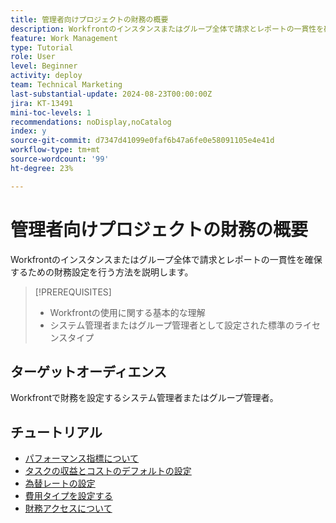 ```yaml
---
title: 管理者向けプロジェクトの財務の概要
description: Workfrontのインスタンスまたはグループ全体で請求とレポートの一貫性を確保するための財務設定を行う方法を説明します。
feature: Work Management
type: Tutorial
role: User
level: Beginner
activity: deploy
team: Technical Marketing
last-substantial-update: 2024-08-23T00:00:00Z
jira: KT-13491
mini-toc-levels: 1
recommendations: noDisplay,noCatalog
index: y
source-git-commit: d7347d41099e0faf6b47a6fe0e58091105e4e41d
workflow-type: tm+mt
source-wordcount: '99'
ht-degree: 23%

---
```



# 管理者向けプロジェクトの財務の概要

Workfrontのインスタンスまたはグループ全体で請求とレポートの一貫性を確保するための財務設定を行う方法を説明します。


>[!PREREQUISITES]
>
>* Workfrontの使用に関する基本的な理解
>* システム管理者またはグループ管理者として設定された標準のライセンスタイプ

## ターゲットオーディエンス

Workfrontで財務を設定するシステム管理者またはグループ管理者。


## チュートリアル

* [パフォーマンス指標について](understand-performance-metrics.md)
* [タスクの収益とコストのデフォルトの設定](set-up-task-revenue-and-cost-defaults.md)
* [為替レートの設定](set-up-exchange-rates.md)
* [費用タイプを設定する](set-up-expense-types.md)
* [財務アクセスについて](understand-financial-access.md)

